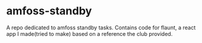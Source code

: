 # amfoss-standby
A repo dedicated to amfoss standby tasks.
Contains code for flaunt, a react app I made(tried to make) based on a reference the club provided.
